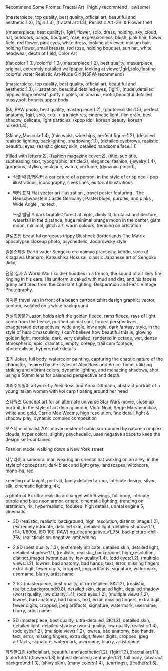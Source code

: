 Recommend Some Promts:
Fractal Art（highly recommend，awsome）

(masterpiece, top quality, best quality, official art, beautiful and aesthetic:1.2), (1girl:1.3), (fractal art:1.3),
Realistic Art-Girl & Flower field

((masterpiece, best quality)), 1girl, flower, solo, dress, holding, sky, cloud, hat, outdoors, bangs, bouquet, rose, expressionless, blush, pink hair, flower field, red flower, pink eyes, white dress, looking at viewer, midium hair, holding flower, small breasts, red rose, holding bouquet, sun hat, white headwear, depth of field,
Color Art

(flat color:1.3),(colorful:1.3),(masterpiece:1.2), best quality, masterpiece, original, extremely detailed wallpaper, looking at viewer,1girl,solo,floating colorful water
Realistic Art-Nude Girl(NSFW-recommend)

(masterpiece, top quality, best quality, official art, beautiful and aesthetic:1.3), illustration, beautiful detailed eyes, (1girl), (nude),detailed nipples,huge breasts,puffy nipples, oniomania, erotic,beautiful detailed pussy,soft breasts,upper body

(8k, RAW photo, best quality, masterpiece:1.2), (photorealistic:1.5), perfect anatomy, 1girl, solo, cute, ultra high res, cinematic light, film grain, best shadow, delicate, light particles, (kpop idol, korean beauty, korean mixed:1.4),

(Skinny_Muscula:1.4), (thin waist, wide hips, perfect figure:1.2), (detailed realistic lighting, backlighting, shadowing:1.1), (detailed eyebrows, realistic beautiful eyes, realistic glossy skin, detailed handsome face:1.1)

(filled with letters:2), (fashion magazine cover:2), (title, sub title, subheading, text, typographic, article:2), elegance, fashion, (jewelry:1.4), gorgeous, stylish, necklace, watch, perfume, (dynamic pose:1),

- 심플 배경/캐릭터
  a caricature of a person, in the style of crisp neo - pop illustrations, iconography, sleek lines, editorial illustrations

- 벡터 표지
  Flat vector art illustration , travel poster featuring , The Neuschwanstein Castle Germany , Pastel blues, purples, and pinks , Wide Angle , no text ,

  느낌 빌딩
  A dark brutalist forest at night, dimly lit, brutalist architecture, waterfall in the distance, huge minimal orange moon in the center, giant moon, minimal, glitch art, warm colours, trending on artstation

클로즈업
beautiful gorgeous trippy Bioshock Borderlands The Matrix apocalypse closeup photo, psychedelic, Jodorowsky style

일본스타일
Darth vader Sengoku era daimyo practicing kendo, style of Kitagawa Utamaro, Katsushika Hokusai, classic Japanese art of Sengoku Jidai,

전쟁 실사
A World War I soldier huddles in a trench, the sound of artillery fire ringing in his ears. His uniform is caked with mud and dirt, and his face is grimy and tired from the constant fighting. Desperation and Fear. Vintage Photography.

아이콘
travel van in front of a beach cartoon tshirt design graphic, vector, contour, isolated on a white background

전설의동물?
Jason holds aloft the golden fleece, rams fleece, rays of light come from the fleece, purified animal soul, forced perspectives, exaggerated perspectives, wide angle, low angle, dark fantasy style, in the style of heroic masculinity, i can't believe how beautiful this is, glowing golden light, morbide, dark, very detailed, rendered in octane, wet, dense atmospheric, epic, dramatic, empty, creepy, trail cam footage, photorealistic, hyperornate details

조커
Joker, full body, watercolor painting, capturing the chaotic nature of the character, inspired by the styles of Alex Ross and Bruce Timm, utilizing striking and vibrant colors, dynamic lighting, and menacing shadows, shot using a 50mm lens for balanced perspective and depth.

머리주위잉어
artwork by Alex Ross and Anna Dittmann, abstract portrait of a young italian woman with koi carp floating around her head

스타워즈
Concept art for an alternate universe Star Wars movie, close up portrait, in the style of art deco glamour, Victo Ngai, Serge Marshennikov, white and gold, Carrie Mae Weems, high resolution, fine detail, light & shadow play, dynamic complex composition

포스터
minimalist 70's movie poster of cabin surrounded by nature, complex clouds, hyper colors, slightly psychedelic, uses negative space to keep the design self-contained

Fashion model walking down a New York street

사무라이
a samourai man wearing an oriental hat walking on an alley, in the style of concept art, dark black and light gray, landscapes, witchcore, mono-ha, red

kneeling cat knight, portrait, finely detailed armor, intricate design, silver, silk, cinematic lighting, 4k,

a photo of 8k ultra realistic archangel with 6 wings, full body, intricate purple and blue neon armor, ornate, cinematic lighting, trending on artstation, 4k, hyperrealistic, focused, high details, unreal engine 5, cinematic

- 3D
  (realistic, realistic_background, high_resolution, distinct_image:1.2), (extremely intricate, detailed skin, detailed light, detailed shadow:1.1), (F4, 1/800s, ISO 100, RAW)
  ng_deepnegative_v1_75t, bad-picture-chill-75v, realisticvision-negative-embedding

- 2.9D
  (best quality:1.3), (extremely intricate, detailed skin, detailed light, detailed shadow:1.1), (realistic, realistic_background, high_resolution, distinct_image)
  (worst quality, low quality:1.4), (odd eyes:1.2), (multiple views:1.2), lowres, bad anatomy, bad hands, text, error, missing fingers, extra digit, fewer digits, cropped, jpeg artifacts, signature, watermark, username, blurry, artist name

- 2.5D
  (masterpiece, best quality, ultra-detailed, 8K:1.3), (realistic, realistic_background:0.8), detailed skin, detailed light, detailed shadow
  (worst quality, low quality:1.4), (odd eyes:1.2), (multiple views:1.2), lowres, bad anatomy, bad hands, text, error, missing fingers, extra digit, fewer digits, cropped, jpeg artifacts, signature, watermark, username, blurry, artist name

- 2D
  (masterpiece, best quality, ultra-detailed, 8K:1.3), detailed skin, detailed light, detailed shadow
  (worst quality, low quality, realistic:1.4), (odd eyes:1.2), (multiple views:1.2), lowres, bad anatomy, bad hands, text, error, missing fingers, extra digit, fewer digits, cropped, jpeg artifacts, signature, watermark, username, blurry, artist name

화려한그림
(official art, beautiful and aesthetic:1.2), (1girl:1.3),(fractal art:1.1),(colorful:1.1)(flowers:1.3),highest detailed,(zentangle:1.2), full body, (abstract background:1.3), (shiny skin), (many colors:1.4), ,(earrings), (feathers:1.5),
